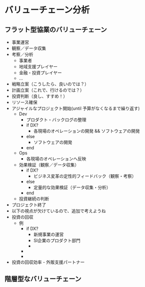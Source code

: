 # バリューチェーン分析

## フラット型協業のバリューチェーン
- 事業運営
- 観察／データ収集
- 考察／分析
  - 事業者
  - 地域支援プレイヤー
  - 金融・投資プレイヤー
  - ...
- 戦略立案（こうしたら、良いのでは？）
- 計画立案（これで、行けるのでは？）
- 投資判断（良し、すすめ！）
- リソース確保
- アジャイルなプロジェクト開始(until 予算がなくなるまで繰り返す)
  - Dev
    - プロダクト・バックログの整理
    - if DX?
      - 各現場のオペレーションの開発 && ソフトウェアの開発
    - else
      - ソフトウェアの開発
    - end
  - Ops
    - 各現場のオペレーションへ反映
  - 効果検証（観察／データ収集）
    - if DX?
      - ビジネス変革の定性的フィードバック（観察・考察）
    - else
      - 定量的な効果検証（データ収集・分析）
    - end
  - 投資継続の判断
- プロジェクト終了
- 以下の視点が欠けているので、追加で考えようね
- 投資の回収
  - 例
    - if DX?
      - 新規事業の運営
      - SI企業のプロダクト部門
      -
    -
    -
- 投資の回収効率
      - 外販支援パートナー


## 階層型なバリューチェーン





